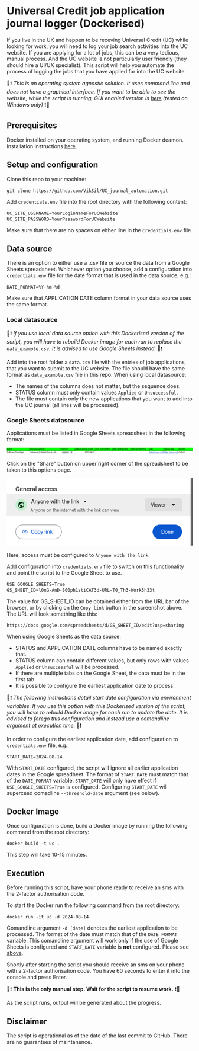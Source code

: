 # Universal Credit job application journal logger (Dockerised)

If you live in the UK and happen to be receving Universal Credit (UC) while looking for work, you will need to log your job search activities into the UC website. If you are applying for a lot of jobs, this can be a very tedious, manual process. And the UC website is not particularly user friendly (they should hire a UI/UX specialist). This script will help you automate the process of logging the jobs that you have applied for into the UC website.

🔴❗ *This is an operating system agnostic solution. It uses command line and does not have a graphical interface. If you want to be able to see the website, while the script is running, GUI enabled version is [here](https://github.com/VikSil/UC_journal_automation/tree/GUI-supported) (tested on Windows only)* ❗🔴

## Prerequisites
 Docker installed on your operating system, and running Docker deamon. Installation instructions [here](https://docs.docker.com/engine/install/).

## Setup and configuration

Clone this repo to your machine:

    git clone https://github.com/VikSil/UC_journal_automation.git


Add `credentials.env` file into the root directory with the following content:

    UC_SITE_USERNAME=YourLoginNameForUCWebsite
    UC_SITE_PASSWORD=YourPasswordForUCWebsite

Make sure that there are no spaces on either line in the `credentials.env` file

## Data source
 
There is an option to either use a .csv file or source the data from a Google Sheets spreadsheet.
Whichever option you choose, add a configuration into `credentials.env` file for the date format that is used in the data source, e.g.:

    DATE_FORMAT=%Y-%m-%d

Make sure that APPLICATION DATE column format in your data source uses the same format.

### Local datasource

🔴❗ *If you use local data source option with this Dockerised version of the script, you will have to rebuild Docker image for each run to replace the `data_example.csv`. It is advised to use Google Sheets instead.* 🔴❗

Add into the root folder a `data.csv` file with the entries of job applications, that you want to submit to the UC website. The file should have the same format as `data_example.csv` file in this repo. When using local datasource:

* The names of the columns does not matter, but the sequence does.
* STATUS column must only contain values `Applied` or `Unsuccessful`.
* The file must contain only the new applications that you want to add into the UC journal (all lines will be processed). 


### Google Sheets datasource

Applications must be listed in Google Sheets spreadsheet in the following format:

![Google Sheet example](assets/gs_example.png)

Click on the "Share" button on upper right corner of the spreadsheet to be taken to this options page. 

![Google Sheet sharebox](assets/share_gs.png) 

Here, access must be configured to `Anyone with the link`.

Add configuration into `credentials.env` file to switch on this functionality and point the script to the Google Sheet to use.

    USE_GOOGLE_SHEETS=True
    GS_SHEET_ID=l0nG-AnD-S00ph1stiCAT3d-URL-T0_Th3-Work5h33t

The value for GS_SHEET_ID can be obtained either from the URL bar of the browser, or by clicking on the `Copy link` button in the screenshot above. The URL will look something like this:

    https://docs.google.com/spreadsheets/d/GS_SHEET_ID/edit?usp=sharing

When using Google Sheets as the data source:
 * STATUS and APPLICATION DATE columns have to be named exactly that.
 * STATUS column can contain different values, but only rows with values `Applied` or `Unsuccessful` will be processed.
 * If there are multiple tabs on the Google Sheet, the data must be in the first tab.
 * It is possible to configure the earliest application date to process.

🔴❗ *The following instructions detail start date configuration via environment variables. If you use this option with this Dockerised version of the script, you will have to rebuild Docker image for each run to update the date. It is advised to forego this configuration and instead use a comandline argument at execution time.* 🔴❗

In order to configure the earliest application date, add configuration to  `credentials.env` file, e.g.:

    START_DATE=2024-08-14

With `START_DATE` configured, the script will ignore all earlier application dates in the Google spreadheet. The format of `START_DATE` must match that of the `DATE_FORMAT` variable. `START_DATE` will only have effect if `USE_GOOGLE_SHEETS=True` is configured.  Configuring `START_DATE` will superceed comadline `--threshold-date` argument (see below).

## Docker Image

Once configuration is done, build a Docker image by running the following command from the root directory:

    docker build -t uc .    

This step will take 10-15 minutes.

## Execution

Before running this script, have your phone ready to receive an sms with the 2-factor authorisation code.

To start the Docker run the following command from the root directory:

    docker run -it uc -d 2024-08-14

Comandline argument `-d [date]` denotes the earliest application to be processed. The format of the date must match that of the `DATE_FORMAT` variable. This comandline argument will work only if the use of Google Sheets is configured and `START_DATE` variable is **not** configured. Please see [above](#Google-Sheets-datasource).

Shortly after starting the script you should receive an sms on your phone with a  2-factor authorisation code. You have 60 seconds to enter it into the console and press Enter.

🔴❗ **This is the only manual step. Wait for the script to resume work.** ❗🔴

As the script runs, output will be generated about the progress. 

## Disclaimer
The script is operational as of the date of the last commit to GitHub. There are no guarantees of maintanence.

